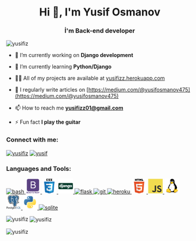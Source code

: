 <h1 align="center">Hi 👋, I'm Yusif Osmanov</h1>
<h3 align="center">İ'm Back-end developer</h3>

<p align="left"> <img src="https://komarev.com/ghpvc/?username=yusifiz&label=Profile%20views&color=0e75b6&style=flat" alt="yusifiz" /> </p>

- 🔭 I’m currently working on **Django development**

- 🌱 I’m currently learning **Python/Django**

- 👨‍💻 All of my projects are available at [yusifizz.herokuapp.com](yusifizz.herokuapp.com)

- 📝 I regularly write articles on [https://medium.com/@yusifosmanov475](https://medium.com/@yusifosmanov475)

- 📫 How to reach me **yusifizz01@gmail.com**

- ⚡ Fun fact **I play the guitar**

<h3 align="left">Connect with me:</h3>
<p align="left">
<a href="https://instagram.com/yusifiz" target="blank"><img align="center" src="https://raw.githubusercontent.com/rahuldkjain/github-profile-readme-generator/master/src/images/icons/Social/instagram.svg" alt="yusifiz" height="30" width="40" /></a>
<a href="https://medium.com/yusifosmanov475" target="blank"><img align="center" src="https://raw.githubusercontent.com/rahuldkjain/github-profile-readme-generator/master/src/images/icons/Social/medium.svg" alt="yusif" height="30" width="40" /></a>
</p>

<h3 align="left">Languages and Tools:</h3>
<p align="left"> <a href="https://www.gnu.org/software/bash/" target="_blank"> <img src="https://www.vectorlogo.zone/logos/gnu_bash/gnu_bash-icon.svg" alt="bash" width="40" height="40"/> </a> <a href="https://getbootstrap.com" target="_blank"> <img src="https://raw.githubusercontent.com/devicons/devicon/master/icons/bootstrap/bootstrap-plain-wordmark.svg" alt="bootstrap" width="40" height="40"/> </a> <a href="https://www.w3schools.com/css/" target="_blank"> <img src="https://raw.githubusercontent.com/devicons/devicon/master/icons/css3/css3-original-wordmark.svg" alt="css3" width="40" height="40"/> </a> <a href="https://www.djangoproject.com/" target="_blank"> <img src="https://raw.githubusercontent.com/devicons/devicon/master/icons/django/django-original.svg" alt="django" width="40" height="40"/> </a> <a href="https://flask.palletsprojects.com/" target="_blank"> <img src="https://www.vectorlogo.zone/logos/pocoo_flask/pocoo_flask-icon.svg" alt="flask" width="40" height="40"/> </a> <a href="https://git-scm.com/" target="_blank"> <img src="https://www.vectorlogo.zone/logos/git-scm/git-scm-icon.svg" alt="git" width="40" height="40"/> </a> <a href="https://heroku.com" target="_blank"> <img src="https://www.vectorlogo.zone/logos/heroku/heroku-icon.svg" alt="heroku" width="40" height="40"/> </a> <a href="https://www.w3.org/html/" target="_blank"> <img src="https://raw.githubusercontent.com/devicons/devicon/master/icons/html5/html5-original-wordmark.svg" alt="html5" width="40" height="40"/> </a> <a href="https://developer.mozilla.org/en-US/docs/Web/JavaScript" target="_blank"> <img src="https://raw.githubusercontent.com/devicons/devicon/master/icons/javascript/javascript-original.svg" alt="javascript" width="40" height="40"/> </a> <a href="https://www.linux.org/" target="_blank"> <img src="https://raw.githubusercontent.com/devicons/devicon/master/icons/linux/linux-original.svg" alt="linux" width="40" height="40"/> </a> <a href="https://www.postgresql.org" target="_blank"> <img src="https://raw.githubusercontent.com/devicons/devicon/master/icons/postgresql/postgresql-original-wordmark.svg" alt="postgresql" width="40" height="40"/> </a> <a href="https://www.python.org" target="_blank"> <img src="https://raw.githubusercontent.com/devicons/devicon/master/icons/python/python-original.svg" alt="python" width="40" height="40"/> </a> <a href="https://www.sqlite.org/" target="_blank"> <img src="https://www.vectorlogo.zone/logos/sqlite/sqlite-icon.svg" alt="sqlite" width="40" height="40"/> </a> </p>

<p><img align="left" src="https://github-readme-stats.vercel.app/api/top-langs?username=yusifiz&show_icons=true&locale=en&layout=compact" alt="yusifiz" /></p>

<p>&nbsp;<img align="center" src="https://github-readme-stats.vercel.app/api?username=yusifiz&show_icons=true&locale=en" alt="yusifiz" /></p>

<p><img align="center" src="https://github-readme-streak-stats.herokuapp.com/?user=yusifiz&" alt="yusifiz" /></p>
